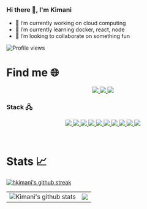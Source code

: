 ### Hi there 👋, I'm Kimani

- 🔭 I’m currently working on cloud computing
- 🌱 I’m currently learning docker, react, node
- 👯 I’m looking to collaborate on something fun

![Profile views](https://gpvc.arturio.dev/hkimani)

# Find me 🌐

<p align ="center">
  <a href ="https://www.linkedin.com/in/hubert-kimani-49727a125/" role="LinkedIn">
  <img src="https://img.shields.io/badge/-LinkedIN-0A66C2?style=for-the-badge&logo=LinkedIn&logoColor=white"/>
  </a>
  <a href ="https://stackoverflow.com/users/12130316/kimanihuon" role="stackoverflow">
  <img src="https://img.shields.io/badge/Stack_Overflow-FE7A16?style=for-the-badge&logo=stack-overflow&logoColor=white"/>
  </a>
   <a href ="https://www.hackerrank.com/kimanihube" role="hackerrank">
  <img src="https://img.shields.io/badge/-Hackerrank-2EC866?style=for-the-badge&logo=HackerRank&logoColor=white"/>
  </a>
</p>

### Stack 🖧
<p align ="center">
  <a href ="#" role="JavaScript">
  <img src="https://img.shields.io/badge/JavaScript-F7DF1E?style=for-the-badge&logo=javascript&logoColor=black"/>
  </a>
  <a href ="#" role="TypeScript">
  <img src="https://img.shields.io/badge/TypeScript-007ACC?style=for-the-badge&logo=typescript&logoColor=white"/>
  </a>
  <a href ="#" role="Python">
  <img src="https://img.shields.io/badge/Python-FFD43B?style=for-the-badge&logo=python&logoColor=darkgreen"/>
  </a>
  <a href ="#" role="Postgres">
  <img src="https://img.shields.io/badge/PostgreSQL-316192?style=for-the-badge&logo=postgresql&logoColor=white"/>
  </a>
  <a href ="#" role="NodeJs">
  <img src="https://img.shields.io/badge/Node.js-339933?style=for-the-badge&logo=nodedotjs&logoColor=white"/>
  </a>
  <a href ="#" role="ExpressJs">
  <img src="https://img.shields.io/badge/Express.js-000000?style=for-the-badge&logo=express&logoColor=white"/>
  </a>
  <a href ="#" role="ReactJs">
  <img src="https://img.shields.io/badge/React-20232A?style=for-the-badge&logo=react&logoColor=61DAFB"/>
  </a>
  <a href ="#" role="VueJs">
  <img src="https://img.shields.io/badge/Vue.js-35495E?style=for-the-badge&logo=vuedotjs&logoColor=4FC08D"/>
  </a>
  <a href ="#" role="Docker">
  <img src="https://img.shields.io/badge/Docker-2CA5E0?style=for-the-badge&logo=docker&logoColor=white"/>
  </a>
  <a href ="#" role="GCP">
  <img src="https://img.shields.io/badge/Google_Cloud-4285F4?style=for-the-badge&logo=google-cloud&logoColor=white"/>
  </a>
</p>
<br />

# Stats 📈

[![hkimani's github streak](https://github-readme-streak-stats.herokuapp.com/?user=hkimani&theme=blue-green)](https://github.com/hkimani/github-readme-streak-stats)

<center>
  <table>
  <tr>
      <td><img align="center" src="https://github-readme-stats.vercel.app/api?username=hkimani&show_icons=true&include_all_commits=true&count_private=true&icon_color=de5085&theme=radical" alt="Kimani's github stats" /></td>
      <td><a href="https://github-readme-stats.vercel.app/api/top-langs/?username=hkimani&layout=compact&langs_count=8&hide=Mako&theme=nightowl&count_private=true&border_radius=15&border_color=#212121">
  <img  src="https://github-readme-stats.vercel.app/api/top-langs/?username=hkimani&layout=compact&langs_count=8&hide=html&theme=nightowl&border_radius=15&border_color=#212121" />
</a>
</td>
  </tr>   
</table>
</center>

<!--
**hkimani/hkimani** is a ✨ _special_ ✨ repository because its `README.md` (this file) appears on your GitHub profile.

Here are some ideas to get you started:

- 🔭 I’m currently working on ...
- 🌱 I’m currently learning ...
- 👯 I’m looking to collaborate on ...
- 🤔 I’m looking for help with ...
- 💬 Ask me about ...
- 📫 How to reach me: ...
- 😄 Pronouns: ...
- ⚡ Fun fact: ...
-->
